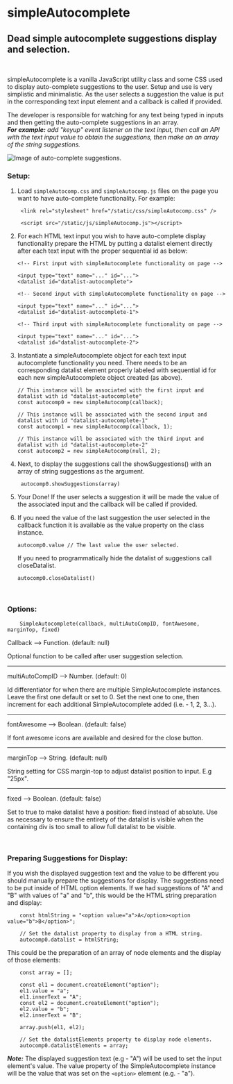 # simpleAutocomplete  

## Dead simple autocomplete suggestions display and selection.  
<br>


simpleAutocomplete is a vanilla JavaScript utility class and some CSS used to display auto-complete suggestions to the user. Setup and use is very simplistic and minimalistic. As the user selects a suggestion the value is put in the corresponding text input element and a callback is called if provided.

The developer is responsible for watching for any text being typed in inputs and then getting the auto-complete suggestions in an array.  
***For example:*** *add "keyup" event listener on the text input, then call an API with the text input value to obtain the suggestions, then make an an array of the string suggestions.*

![Image of auto-complete suggestions.](https://repository-images.githubusercontent.com/293932221/c1aa5280-f228-11ea-97f2-beb12de0c4f8)

### Setup:

1. Load `simpleAutocomp.css` and `simpleAutocomp.js` files on the page you want to have auto-complete functionality. For example:  
		
		<link rel="stylesheet" href="/static/css/simpleAutocomp.css" />  

		<script src="/static/js/simpleAutocomp.js"></script>

  
2.	For each HTML text input you wish to have auto-complete display functionality prepare the HTML by putting a datalist element directly after each text input with the proper sequential id as below: 

		<!-- First input with simpleAutocomplete functionality on page -->  

		<input type="text" name="..." id="...">
		<datalist id="datalist-autocomplete">

		<!-- Second input with simpleAutocomplete functionality on page -->  

		<input type="text" name="..." id="...">
		<datalist id="datalist-autocomplete-1">

		<!-- Third input with simpleAutocomplete functionality on page -->  

		<input type="text" name="..." id="...">
		<datalist id="datalist-autocomplete-2">

3.	Instantiate a simpleAutocomplete object for each text input autocomplete functionality you need. There needs to be an corresponding datalist element properly labeled with sequential id for each new simpleAutocomplete object created (as above).

		// This instance will be associated with the first input and datalist with id "datalist-autocomplete"
		const autocomp0 = new simpleAutocomp(callback);

		// This instance will be associated with the second input and datalist with id "datalist-autocomplete-1"
		const autocomp1 = new simpleAutocomp(callback, 1);

		// This instance will be associated with the third input and datalist with id "datalist-autocomplete-2"
		const autocomp2 = new simpleAutocomp(null, 2);


4. Next, to display the suggestions call the showSuggestions() with an array of string suggestions as the argument.  

		autocomp0.showSuggestions(array)

5. Your Done! If the user selects a suggestion it will be made the value of the associated input and the callback will be called if provided.

6.	If you need the value of the last suggestion the user selected in the callback function it is available as the value property on the class instance.

		autocomp0.value // The last value the user selected.

    If you need to programmatically hide the datalist of suggestions call closeDatalist.

		autocomp0.closeDatalist()

<br>

### Options:  

		SimpleAutocomplete(callback, multiAutoCompID, fontAwesome, marginTop, fixed)

  Callback --> Function. (default: null)  

  Optional function to be called after user suggestion selection.

----------


  multiAutoCompID --> Number. (default: 0)  

Id differentiator for when there are multiple SimpleAutocomplete instances.
Leave the first one default or set to 0. Set the next one to one, then increment for each
additional SimpleAutocomplete added (i.e. - 1, 2, 3...).


----------


  fontAwesome --> Boolean. (default: false)  

If font awesome icons are available and desired for the close button.


----------


  marginTop --> String. (default: null)  

String setting for CSS margin-top to adjust datalist position to input. E.g "25px".


----------


  fixed --> Boolean. (default: false)  

Set to true to make datalist have a position: fixed instead of absolute.
Use as necessary to ensure the entirety of the datalist is visible when the
containing div is too small to allow full datalist to be visible.

<br>

### Preparing Suggestions for Display:

If you wish the displayed suggestion text and the value to be different you should manually prepare the suggestions for display. The suggestions need to be put inside of HTML option elements. If we had suggestions of "A" and "B" with values of "a" and "b", this would be the HTML string preparation and display:


		const htmlString = "<option value="a">A</option><option value="b">B</option>";

		// Set the datalist property to display from a HTML string.
		autocomp0.datalist = htmlString;

This could be the preparation of an array of node elements and the display of those elements:

		const array = [];

		const el1 = document.createElement("option");
		el1.value = "a";
		el1.innerText = "A";
		const el2 = document.createElement("option");
		el2.value = "b";
		el2.innerText = "B";

		array.push(el1, el2);
		
		// Set the datalistElements property to display node elements.
		autocomp0.datalistElements = array;

___Note:___ The displayed suggestion text (e.g - "A") will be used to set the input element's value. The value property of the SimpleAutocomplete instance will be the value that was set on the `<option>` element (e.g. - "a").
